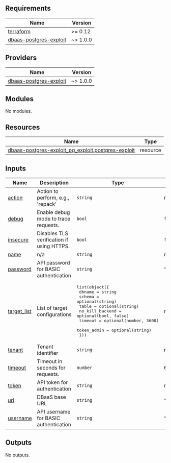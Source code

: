 ## Requirements

| Name | Version |
|------|---------|
| <a name="requirement_terraform"></a> [terraform](#requirement\_terraform) | >= 0.12 |
| <a name="requirement_dbaas-postgres-exploit"></a> [dbaas-postgres-exploit](#requirement\_dbaas-postgres-exploit) | ~> 1.0.0 |

## Providers

| Name | Version |
|------|---------|
| <a name="provider_dbaas-postgres-exploit"></a> [dbaas-postgres-exploit](#provider\_dbaas-postgres-exploit) | ~> 1.0.0 |

## Modules

No modules.

## Resources

| Name | Type |
|------|------|
| [dbaas-postgres-exploit_pg_exploit.postgres-exploit](https://registry.terraform.io/providers/ingenico/dbaas-postgres-exploit/latest/docs/resources/pg_exploit) | resource |

## Inputs

| Name | Description | Type | Default | Required |
|------|-------------|------|---------|:--------:|
| <a name="input_action"></a> [action](#input\_action) | Action to perform, e.g., 'repack' | `string` | n/a | yes |
| <a name="input_debug"></a> [debug](#input\_debug) | Enable debug mode to trace requests. | `bool` | `false` | no |
| <a name="input_insecure"></a> [insecure](#input\_insecure) | Disables TLS verification if using HTTPS. | `bool` | `false` | no |
| <a name="input_name"></a> [name](#input\_name) | n/a | `string` | n/a | yes |
| <a name="input_password"></a> [password](#input\_password) | API password for BASIC authentication | `string` | `"yyy"` | no |
| <a name="input_target_list"></a> [target\_list](#input\_target\_list) | List of target configurations | <pre>list(object({<br/>    dbname          = string<br/>    schema          = optional(string)<br/>    table           = optional(string)<br/>    no_kill_backend = optional(bool, false)<br/>    timeout         = optional(number, 3600)<br/>    token_admin     = optional(string)<br/>  }))</pre> | n/a | yes |
| <a name="input_tenant"></a> [tenant](#input\_tenant) | Tenant identifier | `string` | n/a | yes |
| <a name="input_timeout"></a> [timeout](#input\_timeout) | Timeout in seconds for requests. | `number` | `60` | no |
| <a name="input_token"></a> [token](#input\_token) | API token for authentication | `string` | n/a | yes |
| <a name="input_uri"></a> [uri](#input\_uri) | DBaaS base URL | `string` | `"https://moldapi.services.core.sb.eu.ginfra.net/deds/api/v1/"` | no |
| <a name="input_username"></a> [username](#input\_username) | API username for BASIC authentication | `string` | `"xxx"` | no |

## Outputs

No outputs.
